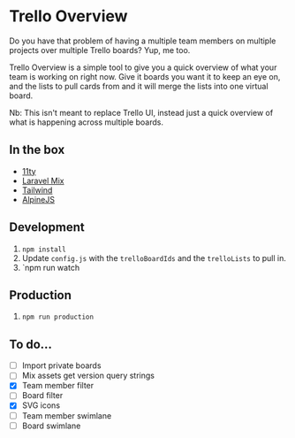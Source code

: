 # Trello Overview

Do you have that problem of having a multiple team members on multiple projects over multiple Trello boards? Yup, me too.

Trello Overview is a simple tool to give you a quick overview of what your team is working on right now. Give it boards you want it to keep an eye on, and the lists to pull cards from and it will merge the lists into one virtual board.

Nb: This isn't meant to replace Trello UI, instead just a quick overview of what is happening across multiple boards.

## In the box

- [11ty](https://www.11ty.dev/)
- [Laravel Mix](https://laravel-mix.com/)
- [Tailwind](https://tailwindcss.com/)
- [AlpineJS](https://github.com/alpinejs/alpine)

## Development

1. `npm install`
2. Update `config.js` with the `trelloBoardIds` and the `trelloLists` to pull in.
3. `npm run watch

## Production

1. `npm run production`

## To do…

- [ ] Import private boards
- [ ] Mix assets get version query strings
- [x] Team member filter
- [ ] Board filter
- [x] SVG icons
- [ ] Team member swimlane
- [ ] Board swimlane
